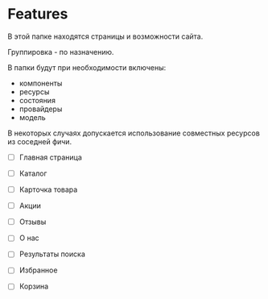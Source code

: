 # Features

В этой папке находятся страницы и возможности сайта.

Группировка - по назначению.

В папки будут при необходимости включены:
- компоненты
- ресурсы
- состояния
- провайдеры
- модель

В некоторых случаях допускается использование совместных ресурсов из соседней фичи.

- [ ] Главная страница
- [ ] Каталог
- [ ] Карточка товара
- [ ] Акции
- [ ] Отзывы
- [ ] О нас
- [ ] Результаты поиска
- [ ] Избранное
- [ ] Корзина

